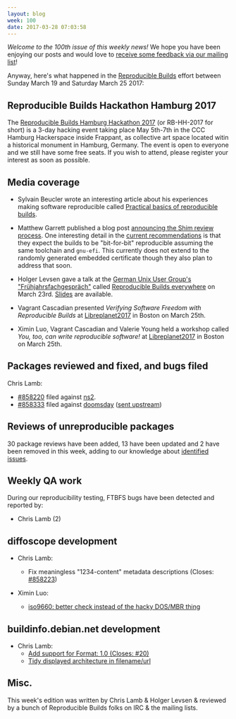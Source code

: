 ```yaml
---
layout: blog
week: 100
date: 2017-03-28 07:03:58
---
```


*Welcome to the 100th issue of this weekly news!* We hope you have been enjoying our posts and would love to [receive some feedback via our mailing list](mailto:rb-general@lists.reproducible-builds.org)!

Anyway, here's what happened in the [Reproducible Builds](https://reproducible-builds.org) effort between Sunday March 19 and Saturday March 25 2017:

Reproducible Builds Hackathon Hamburg 2017
------------------------------------------

The [Reproducible Builds Hamburg Hackathon
2017](https://wiki.debian.org/ReproducibleBuilds/HamburgHackathon2017) (or
RB-HH-2017 for short) is a 3-day hacking event taking place May 5th-7th in the CCC Hamburg
Hackerspace inside Frappant, as collective art space located witin a
historical monument in Hamburg, Germany. The event is open to everyone and
we still have some free seats. If you wish to attend, please register your
interest as soon as possible.


Media coverage
--------------

* Sylvain Beucler wrote an interesting article about his experiences making software reproducible called [Practical basics of reproducible builds](http://blog.beuc.net/posts/Practical_basics_of_reproducible_builds/).

* Matthew Garrett published a blog post [announcing the Shim review process](http://mjg59.dreamwidth.org/47438.html). One interesting detail in the [current recommendations](https://docs.google.com/document/d/1gHFkhMmn6VVvVQim5YcjJ8uc3xf1JHQnA9f8KSE6qqY/edit?usp=sharing) is that they expect the builds to be "bit-for-bit" reproducible assuming the same toolchain and `gnu-efi`. This currently does not extend to the randomly generated embedded certificate though they also plan to address that soon.

* Holger Levsen gave a talk at the [German Unix User Group's "Frühjahrsfachgespräch"](http://www.guug.de/veranstaltungen/ffg2017/)
  called
  [Reproducible Builds everywhere](http://www.guug.de/adm/ffg-pk/abstracts.html#4_5_2) on March 23rd. [Slides](http://reproducible.alioth.debian.org/presentations/2017-03-24-GUUG.pdf) are available.

* Vagrant Cascadian presented *Verifying Software Freedom with Reproducible Builds* at
  [Libreplanet2017](https://www.libreplanet.org/2017/) in Boston on March 25th.

* Ximin Luo, Vagrant Cascadian and Valerie Young held a workshop called *You,
  too, can write reproducible software!* at
  [Libreplanet2017](https://www.libreplanet.org/2017/) in Boston on March 25th.


Packages reviewed and fixed, and bugs filed
-------------------------------------------

Chris Lamb:

* [#858220](https://bugs.debian.org/858220) filed against [ns2](https://tracker.debian.org/pkg/ns2).
* [#858333](https://bugs.debian.org/858333) filed against [doomsday](https://tracker.debian.org/pkg/doomsday) ([sent upstream](https://github.com/skyjake/Doomsday-Engine/pull/16))


Reviews of unreproducible packages
----------------------------------

30 package reviews have been added, 13 have been updated and 2 have been removed in this week,
adding to our knowledge about [identified issues](https://tests.reproducible-builds.org/debian/index_issues.html).

Weekly QA work
--------------

During our reproducibility testing, FTBFS bugs have been detected and reported by:

 - Chris Lamb (2)


diffoscope development
----------------------

- Chris Lamb:
  - Fix meaningless "1234-content" metadata descriptions (Closes: [#858223](https://bugs.debian.org/858223))

- Ximin Luo:
  - [iso9660: better check instead of the hacky DOS/MBR thing](https://anonscm.debian.org/git/reproducible/diffoscope.git/commit/?id=42b66ef)



buildinfo.debian.net development
--------------------------------


- Chris Lamb:
  - [Add support for Format: 1.0 (Closes: #20)](https://anonscm.debian.org/git/reproducible/buildinfo.debian.net.git/commit/?id=1942a3e)
  - [Tidy displayed architecture in filename/url](https://anonscm.debian.org/git/reproducible/buildinfo.debian.net.git/commit/?id=e9f1d02)

Misc.
-----

This week's edition was written by Chris Lamb & Holger Levsen & reviewed by a bunch of Reproducible Builds folks on IRC & the mailing lists.
